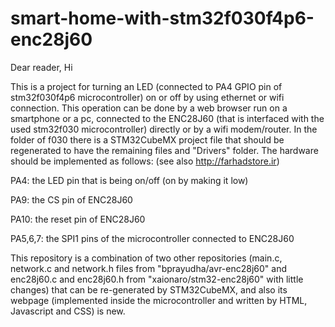 # smart-home-with-stm32f030f4p6-enc28j60



Dear reader, Hi

This is a project for turning an LED (connected to PA4 GPIO pin of stm32f030f4p6 microcontroller) on or off by using ethernet or wifi connection. This operation can be done by a web browser run on a smartphone or a pc, connected to the ENC28J60 (that is interfaced with the used stm32f030 microcontroller) directly or by a wifi modem/router. In the folder of f030 there is a STM32CubeMX project file that should be regenerated to have the remaining files and "Drivers" folder. The hardware should be implemented as follows: (see also http://farhadstore.ir)

PA4: the LED pin that is being on/off (on by making it low)

PA9: the CS pin of ENC28J60

PA10: the reset pin of ENC28J60

PA5,6,7: the SPI1 pins of the microcontroller connected to ENC28J60

This repository is a combination of two other repositories (main.c, network.c and network.h files from "bprayudha/avr-enc28j60" and enc28j60.c and enc28j60.h from "xaionaro/stm32-enc28j60" with little changes) that can be re-generated by STM32CubeMX, and also its webpage (implemented inside the microcontroller and written by HTML, Javascript and CSS) is new.


